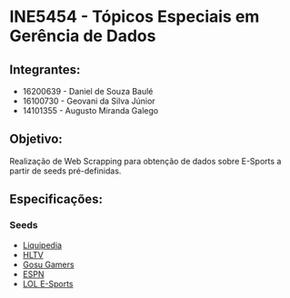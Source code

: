 # INE5454 - Tópicos Especiais em Gerência de Dados

## Integrantes:

* 16200639 - Daniel de Souza Baulé
* 16100730 - Geovani da Silva Júnior
* 14101355 - Augusto Miranda Galego

## Objetivo:

Realização de Web Scrapping para obtenção de dados sobre E-Sports a partir de seeds pré-definidas.

## Especificações:

### Seeds

* [Liquipedia](https://liquipedia.net/)
* [HLTV](https://www.hltv.org/)
* [Gosu Gamers](https://www.gosugamers.net/)
* [ESPN](https://www.espn.com/esports/)
* [LOL E-Sports](https://watch.lolesports.com/)
